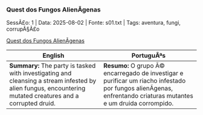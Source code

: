 ﻿### Quest dos Fungos AlienÃ­genas

SessÃ£o: 1 | Data: 2025-08-02 | Fonte: s01.txt | Tags: aventura, fungi, corrupÃ§Ã£o

[Quest dos Fungos AlienÃ­genas](quest_dos_fungos.png)

| English | PortuguÃªs |
|---------|-----------|
| **Summary:** The party is tasked with investigating and cleansing a stream infested by alien fungus, encountering mutated creatures and a corrupted druid. | **Resumo:** O grupo Ã© encarregado de investigar e purificar um riacho infestado por fungos alienÃ­genas, enfrentando criaturas mutantes e um druida corrompido. |

























